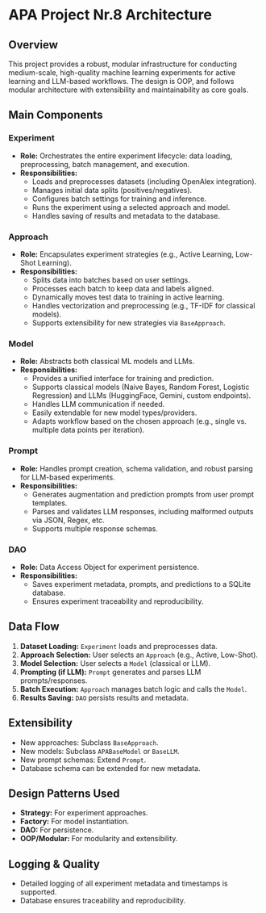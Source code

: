 # APA Project Nr.8 Architecture

## Overview

This project provides a robust, modular infrastructure for conducting medium-scale, high-quality machine learning experiments for active learning and LLM-based workflows. The design is OOP, and follows modular architecture with extensibility and maintainability as core goals.

## Main Components

### Experiment

- **Role:** Orchestrates the entire experiment lifecycle: data loading, preprocessing, batch management, and execution.
- **Responsibilities:**
  - Loads and preprocesses datasets (including OpenAlex integration).
  - Manages initial data splits (positives/negatives).
  - Configures batch settings for training and inference.
  - Runs the experiment using a selected approach and model.
  - Handles saving of results and metadata to the database.

### Approach

- **Role:** Encapsulates experiment strategies (e.g., Active Learning, Low-Shot Learning).
- **Responsibilities:**
  - Splits data into batches based on user settings.
  - Processes each batch to keep data and labels aligned.
  - Dynamically moves test data to training in active learning.
  - Handles vectorization and preprocessing (e.g., TF-IDF for classical models).
  - Supports extensibility for new strategies via `BaseApproach`.

### Model

- **Role:** Abstracts both classical ML models and LLMs.
- **Responsibilities:**
  - Provides a unified interface for training and prediction.
  - Supports classical models (Naive Bayes, Random Forest, Logistic Regression) and LLMs (HuggingFace, Gemini, custom endpoints).
  - Handles LLM communication if needed.
  - Easily extendable for new model types/providers.
  - Adapts workflow based on the chosen approach (e.g., single vs. multiple data points per iteration).

### Prompt

- **Role:** Handles prompt creation, schema validation, and robust parsing for LLM-based experiments.
- **Responsibilities:**
  - Generates augmentation and prediction prompts from user prompt templates.
  - Parses and validates LLM responses, including malformed outputs via JSON, Regex, etc.
  - Supports multiple response schemas.

### DAO

- **Role:** Data Access Object for experiment persistence.
- **Responsibilities:**
  - Saves experiment metadata, prompts, and predictions to a SQLite database.
  - Ensures experiment traceability and reproducibility.

## Data Flow

1. **Dataset Loading:** `Experiment` loads and preprocesses data.
2. **Approach Selection:** User selects an `Approach` (e.g., Active, Low-Shot).
3. **Model Selection:** User selects a `Model` (classical or LLM).
4. **Prompting (if LLM):** `Prompt` generates and parses LLM prompts/responses.
5. **Batch Execution:** `Approach` manages batch logic and calls the `Model`.
6. **Results Saving:** `DAO` persists results and metadata.

## Extensibility

- New approaches: Subclass `BaseApproach`.
- New models: Subclass `APABaseModel` or `BaseLLM`.
- New prompt schemas: Extend `Prompt`.
- Database schema can be extended for new metadata.

## Design Patterns Used

- **Strategy:** For experiment approaches.
- **Factory:** For model instantiation.
- **DAO:** For persistence.
- **OOP/Modular:** For modularity and extensibility.

## Logging & Quality

- Detailed logging of all experiment metadata and timestamps is supported.
- Database ensures traceability and reproducibility.
